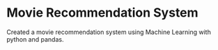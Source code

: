 # Movie Recommendation System

Created a movie recommendation system using Machine Learning with python and pandas.
